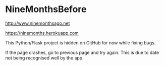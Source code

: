 # NineMonthsBefore

http://www.ninemonthsago.net

https://ninemonths.herokuapp.com

This Python/Flask project is hidden on GitHub for now while fixing bugs.

If the page crashes, go to previous page and try again. This is due to date not being recognised well by the app.

